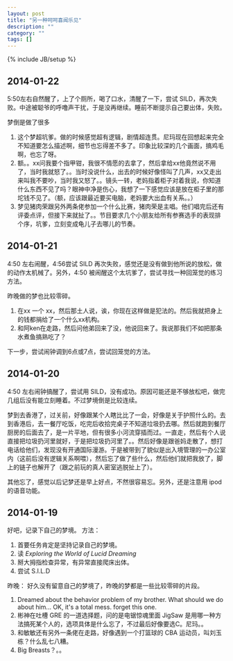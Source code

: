 ```yaml
---
layout: post
title: "另一种呵呵喜闻乐见"
description: ""
category: ""
tags: []
---
```

{% include JB/setup %}
## 2014-01-22
5:50左右自然醒了，上了个厕所，喝了口水，清醒了一下，尝试 SILD，再次失败。中途被聪爷的呼噜声干扰，于是没再继续。睡前不断提示自己要出体，失败。

梦倒是做了很多
1. 这个梦超坑爹。做的时候感觉超有逻辑，剧情超连贯。尼玛现在回想起来完全不知道要怎么描述啊，细节也忘得差不多了。印象比较深的几个画面，搞鸡毛啊，也忘了呀。
2. 额。。xx问我要个指甲钳，我很不情愿的去拿了，然后拿给xx他竟然说不用了，当时我就怒了。。当时没说什么，出去的时候好像怪叫了几声，xx又走出来叫我不要吵，当时我又怒了。。镜头一转，老妈指着柜子对着我说，你知道什么东西不见了吗？眼神中净是伤心，我想了一下感觉应该是放在柜子里的那坨钱不见了。（额，应该跟最近要买电脑，老妈要大出血有关系。。）
3. 梦见猪肉荣跟另外两条佬参加一个什么比赛，猪肉荣是主唱。他们唱完后还有评委点评，但接下来就扯了。。节目要求几个小朋友给所有参赛选手的表现排个序，坑爹，立刻变成龟儿子去哪儿的节奏。

## 2014-01-21
4:50 左右闹醒，4:56尝试 SILD 再次失败，感觉还是没有做到他所说的放松，做的动作太机械了。另外，4:50 被闹醒这个太坑爹了，尝试寻找一种回笼觉的练习方法。

昨晚做的梦也比较零碎。
1. 在xx 一个 xx，然后那土人说，诶，你现在这样做是犯法的。然后我就把身上的钱都捐给了一个什么xx机构。
2. 和阿ken在走路，然后问他弟回来了没，他说回来了。我说那我们不如把那条水煮鱼搞熟吃了？

下一步，尝试闹钟调到6点或7点，尝试回笼觉的方法。

## 2014-01-20
4:50 左右闹钟搞醒了，尝试用 SILD，没有成功。原因可能还是不够放松吧，做完几组后没有能立刻睡着。不过梦境倒是比较连续。

梦到去香港了，过关前，好像跟某个人瞎比比了一会，好像是关于护照什么的。去到香港后，去一餐厅吃饭，吃完后收拾完桌子不知道垃圾扔去哪。然后就跑到餐厅厨房的后面去了，是一片平地，但有很多小河流穿插而过。一直走，然后有个人说直接把垃圾扔河里就好，于是把垃圾扔河里了。。然后好像是跟爸妈走散了，想打电话给他们，发现没有开通国际漫游。于是被带到了貌似是出入境管理的一办公室内（这前后没有逻辑关系啊喂），然后忘了做了些什么，然后他们就把我放了，脚上的链子也解开了（跟之前玩的真人密室逃脱扯上了）。

其他忘了，感觉以后记梦还是早上好点，不然很容易忘。另外，还是注意用 ipod 的语音功能。

## 2014-01-19
好吧，记录下自己的梦境。
方法：
1. 首要任务肯定是坚持记录自己的梦境。
2. 读 *Exploring the World of Lucid Dreaming*
3. 掰大拇指检查异常，有异常直接爬床出体。
4. 尝试 S.I.L.D

昨晚：
好久没有留意自己的梦境了，昨晚的梦都是一些比较零碎的片段。
1. Dreamed about the behavior problem of my brother. What should we do about him... OK, it's a total mess. forget this one. 
2. 彬神在吐槽 GRE 的一道选择题，问的是电锯惊魂里面 JigSaw 是用哪一种方法搞死某个人的，选项具体是什么忘了，不过最后好像要选C。尼玛。。
3. 和敏敏还有另外一条佬在走路，好像遇到一个打篮球的 CBA 运动员，叫刘玉栋？什么乱七八糟。
4. Big Breasts？。。
